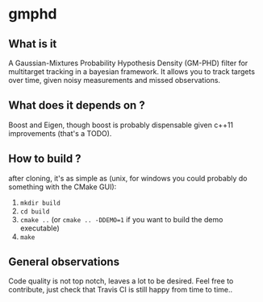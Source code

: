 gmphd
=====

What is it
----------
A Gaussian-Mixtures Probability Hypothesis Density (GM-PHD) filter for multitarget tracking in a bayesian framework. It allows you to track targets over time, given noisy measurements and missed observations.

What does it depends on ?
-------------------------
Boost and Eigen, though boost is probably dispensable given c++11 improvements (that's a TODO).

How to build ?
--------------
after cloning, it's as simple as (unix, for windows you could probably do something with the CMake GUI):
1. `mkdir build`
2. `cd build`
3. `cmake ..` (or `cmake .. -DDEMO=1` if you want to build the demo executable)
4. `make`

General observations
--------------------
Code quality is not top notch, leaves a lot to be desired. Feel free to contribute, just check that 
Travis CI is still happy from time to time..
